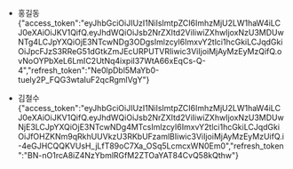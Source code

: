 - 홍길동
{"access_token":"eyJhbGciOiJIUzI1NiIsImtpZCI6ImhzMjU2LW1haW4iLCJ0eXAiOiJKV1QifQ.eyJhdWQiOiJsb2NrZXItd2ViIiwiZXhwIjoxNzU3MDUwNTg4LCJpYXQiOjE3NTcwNDg3ODgsImlzcyI6ImxvY2tlci1hcGkiLCJqdGkiOiJpcFJzS3RReG51dGtkZmJEcURPUTVRIiwic3ViIjoiMjAyMzEyMzQifQ.ovNoOYPbXeL6LmIC2UtNq4ixpiI37WtA66xEqCs-Q-4","refresh_token":"Ne0lpDbl5MaYb0-tuely2P_FQG3wtaIuF2qcRgmlVgY"}         

- 김철수
{"access_token":"eyJhbGciOiJIUzI1NiIsImtpZCI6ImhzMjU2LW1haW4iLCJ0eXAiOiJKV1QifQ.eyJhdWQiOiJsb2NrZXItd2ViIiwiZXhwIjoxNzU3MDUwNjE3LCJpYXQiOjE3NTcwNDg4MTcsImlzcyI6ImxvY2tlci1hcGkiLCJqdGkiOiJfOHZKNm9qRkhUUVkzU3RKbUFzamlBIiwic3ViIjoiMjAyMzEyMzUifQ.i-4eGJHCQQKVUsH_jLfT89oC7Xa_OSq5LcmcxWN0Em0","refresh_token":"BN-nO1rcA8iZ4NzYbmlRGfM2ZTOaYAT84CvQ58kQthw"}